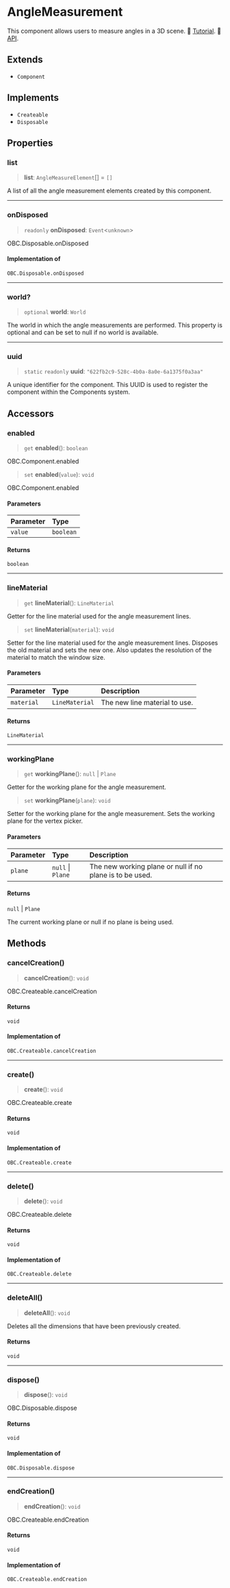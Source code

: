 # AngleMeasurement

This component allows users to measure angles in a 3D scene. 📕 [Tutorial](https://docs.thatopen.com/Tutorials/Components/Front/AngleMeasurement). 📘 [API](https://docs.thatopen.com/api/@thatopen/components-front/classes/AngleMeasurement).

## Extends

- `Component`

## Implements

- `Createable`
- `Disposable`

## Properties

### list

> **list**: `AngleMeasureElement`[] = `[]`

A list of all the angle measurement elements created by this component.

***

### onDisposed

> `readonly` **onDisposed**: `Event`\<`unknown`\>

OBC.Disposable.onDisposed

#### Implementation of

`OBC.Disposable.onDisposed`

***

### world?

> `optional` **world**: `World`

The world in which the angle measurements are performed.
This property is optional and can be set to null if no world is available.

***

### uuid

> `static` `readonly` **uuid**: `"622fb2c9-528c-4b0a-8a0e-6a1375f0a3aa"`

A unique identifier for the component.
This UUID is used to register the component within the Components system.

## Accessors

### enabled

> `get` **enabled**(): `boolean`

OBC.Component.enabled

> `set` **enabled**(`value`): `void`

OBC.Component.enabled

#### Parameters

| Parameter | Type |
| :------ | :------ |
| `value` | `boolean` |

#### Returns

`boolean`

***

### lineMaterial

> `get` **lineMaterial**(): `LineMaterial`

Getter for the line material used for the angle measurement lines.

> `set` **lineMaterial**(`material`): `void`

Setter for the line material used for the angle measurement lines.
Disposes the old material and sets the new one.
Also updates the resolution of the material to match the window size.

#### Parameters

| Parameter | Type | Description |
| :------ | :------ | :------ |
| `material` | `LineMaterial` | The new line material to use. |

#### Returns

`LineMaterial`

***

### workingPlane

> `get` **workingPlane**(): `null` \| `Plane`

Getter for the working plane for the angle measurement.

> `set` **workingPlane**(`plane`): `void`

Setter for the working plane for the angle measurement.
Sets the working plane for the vertex picker.

#### Parameters

| Parameter | Type | Description |
| :------ | :------ | :------ |
| `plane` | `null` \| `Plane` | The new working plane or null if no plane is to be used. |

#### Returns

`null` \| `Plane`

The current working plane or null if no plane is being used.

## Methods

### cancelCreation()

> **cancelCreation**(): `void`

OBC.Createable.cancelCreation

#### Returns

`void`

#### Implementation of

`OBC.Createable.cancelCreation`

***

### create()

> **create**(): `void`

OBC.Createable.create

#### Returns

`void`

#### Implementation of

`OBC.Createable.create`

***

### delete()

> **delete**(): `void`

OBC.Createable.delete

#### Returns

`void`

#### Implementation of

`OBC.Createable.delete`

***

### deleteAll()

> **deleteAll**(): `void`

Deletes all the dimensions that have been previously created.

#### Returns

`void`

***

### dispose()

> **dispose**(): `void`

OBC.Disposable.dispose

#### Returns

`void`

#### Implementation of

`OBC.Disposable.dispose`

***

### endCreation()

> **endCreation**(): `void`

OBC.Createable.endCreation

#### Returns

`void`

#### Implementation of

`OBC.Createable.endCreation`
